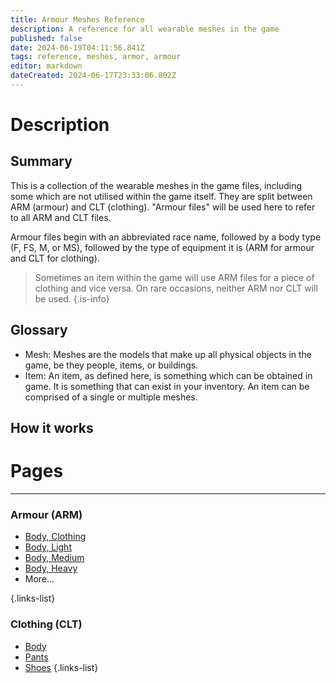 ```yaml
---
title: Armour Meshes Reference
description: A reference for all wearable meshes in the game
published: false
date: 2024-06-19T04:11:56.841Z
tags: reference, meshes, armor, armour
editor: markdown
dateCreated: 2024-06-17T23:33:06.802Z
---
```


# Description
## Summary
This is a collection of the wearable meshes in the game files, including some which are not utilised within the game itself. They are split between ARM (armour) and CLT (clothing). "Armour files" will be used here to refer to all ARM and CLT files.

Armour files begin with an abbreviated race name, followed by a body type (F, FS, M, or MS), followed by the type of equipment it is (ARM for armour and CLT for clothing). 
> Sometimes an item within the game will use ARM files for a piece of clothing and vice versa. On rare occasions, neither ARM nor CLT will be used.
{.is-info}

## Glossary
- Mesh: Meshes are the models that make up all physical objects in the game, be they people, items, or buildings. 
- Item: An item, as defined here, is something which can be obtained in game. It is something that can exist in your inventory. An item can be comprised of a single or multiple meshes.

## How it works





# Pages

---
### Armour (ARM)
- [Body, Clothing](ARM_Body-Clothing)
- [Body, Light](ARM_Body-Light)
- [Body, Medium](ARM_Body-Medium)
- [Body, Heavy](ARM_Body-Heavy)
- More...

{.links-list}
### Clothing (CLT)
- [Body](CLT_Body)
- [Pants](CLT_Pants)
- [Shoes](CLT_Accessories)
{.links-list}